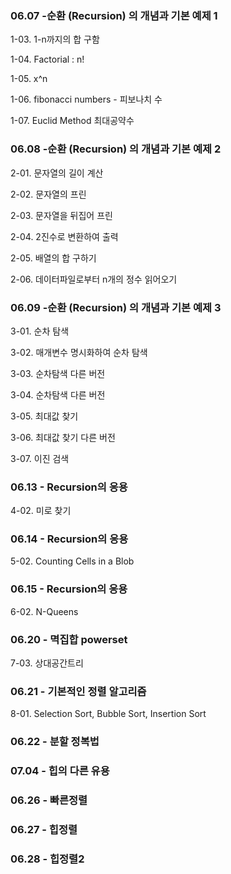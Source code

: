 ### 06.07 -순환 (Recursion) 의 개념과 기본 예제 1
1-03. 1-n까지의 합 구함

1-04. Factorial : n!

1-05. x^n

1-06. fibonacci numbers - 피보나치 수

1-07. Euclid Method 최대공약수

### 06.08 -순환 (Recursion) 의 개념과 기본 예제 2
2-01. 문자열의 길이 계산

2-02. 문자열의 프린

2-03. 문자열을 뒤집어 프린

2-04. 2진수로 변환하여 출력

2-05. 배열의 합 구하기

2-06. 데이터파일로부터 n개의 정수 읽어오기

### 06.09 -순환 (Recursion) 의 개념과 기본 예제 3
3-01. 순차 탐색

3-02. 매개변수 명시화하여 순차 탐색

3-03. 순차탐색 다른 버전

3-04. 순차탐색 다른 버전

3-05. 최대값 찾기

3-06. 최대값 찾기 다른 버전

3-07. 이진 검색

### 06.13 - Recursion의 응용
4-02. 미로 찾기

### 06.14 - Recursion의 응용
5-02. Counting Cells in a Blob

### 06.15 - Recursion의 응용
6-02. N-Queens

### 06.20 - 멱집합 powerset
7-03. 상대공간트리

### 06.21 - 기본적인 정렬 알고리즘
8-01. Selection Sort, Bubble Sort, Insertion Sort

### 06.22 - 분할 정복법

### 07.04 - 힙의 다른 유용

### 06.26 - 빠른정렬

### 06.27 - 힙정렬 

### 06.28 - 힙정렬2 
